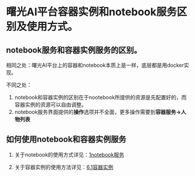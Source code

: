 # 曙光AI平台容器实例和notebook服务区别及使用方式。 
## notebook服务和容器实例服务的区别。  

相同之处：曙光AI平台上的容器和notebook本质上是一样，底层都是用docker实现。

不同之处：
1. notebook和容器实例的区别在于nootebook所提供的资源是先配置好的，而容器实例的资源可以自由调整。
2. notebook服务界面提供的**操作**选项并不全面，更多操作需要到**容器服务->人物列表**

## 如何使用notebook和容器实例服务
1. 关于notebook的使用方式详见：[1notebook服务](../../tutorial/SothisAI/UsePlatform.md#1notebook服务)

2. 关于容器实例的使用方法详见：[6.1容器实例](../../tutorial/SothisAI/UsePlatform.md#61容器实例)
